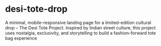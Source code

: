 # desi-tote-drop
A minimal, mobile-responsive landing page for a limited-edition cultural drop – The Desi Tote Project.  Inspired by Indian street culture, this project uses nostalgia, exclusivity, and storytelling to build a fashion-forward tote bag experience
